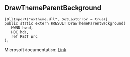 ## DrawThemeParentBackground

```
[DllImport("uxtheme.dll", SetLastError = true)]
public static extern HRESULT DrawThemeParentBackground(
   HWND hwnd,
   HDC hdc,
   ref RECT prc
);
```

Microsoft documentation: [Link](https://docs.microsoft.com/en-us/windows/win32/api/uxtheme/nf-uxtheme-drawthemeparentbackground)
